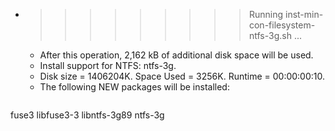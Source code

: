 * >>>>>>>>> Running inst-min-con-filesystem-ntfs-3g.sh ...
  * After this operation, 2,162 kB of additional disk space will be used.
  * Install support for NTFS: ntfs-3g.
  * Disk size = 1406204K. Space Used = 3256K. Runtime = 00:00:00:10.
  * The following NEW packages will be installed:
  ```bash
fuse3 libfuse3-3 libntfs-3g89 ntfs-3g
  ```
